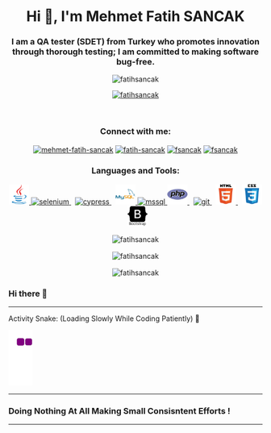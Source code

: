 <center>
<h1 align="center">Hi 👋, I'm Mehmet Fatih SANCAK</h1>

<h3 align="center">I am a QA tester (SDET) from Turkey who promotes innovation through thorough testing; I am committed to making software bug-free.</h3>

<p align="center"> <img src="https://komarev.com/ghpvc/?username=fatihsancak&label=Profile%20views&color=0e75b6&style=flat" alt="fatihsancak" /> </p>

<p align="center"> <a href="https://github.com/ryo-ma/github-profile-trophy"><img src="https://github-profile-trophy.vercel.app/?username=fatihsancak" alt="fatihsancak" /></a></p>

<p align="center"> <a href="https://twitter.com/" target="blank"><img src="https://img.shields.io/twitter/follow/?logo=twitter&style=for-the-badge" alt="" /></a> </p>

<h3 align="center">Connect with me:</h3>
<p align="center">
    <a href="https://linkedin.com/in/mehmet-fatih-sancak" target="blank"><img align="center" src="https://raw.githubusercontent.com/rahuldkjain/github-profile-readme-generator/master/src/images/icons/Social/linked-in-alt.svg" alt="mehmet-fatih-sancak" height="30" width="40" /></a>
    <a href="https://stackoverflow.com/users/fatih-sancak" target="blank"><img align="center" src="https://raw.githubusercontent.com/rahuldkjain/github-profile-readme-generator/master/src/images/icons/Social/stack-overflow.svg" alt="fatih-sancak" height="30" width="40" /></a>
    <a href="https://www.hackerrank.com/fsancak" target="blank"><img align="center" src="https://raw.githubusercontent.com/rahuldkjain/github-profile-readme-generator/master/src/images/icons/Social/hackerrank.svg" alt="fsancak" height="30" width="40" /></a>
    <a href="https://www.leetcode.com/fsancak" target="blank"><img align="center" src="https://raw.githubusercontent.com/rahuldkjain/github-profile-readme-generator/master/src/images/icons/Social/leet-code.svg" alt="fsancak" height="30" width="40" /></a>
</p>

<h3 align="center">Languages and Tools:</h3>

<p align="center"> 
    <a href="https://www.java.com" target="_blank" rel="noreferrer">
        <img src="https://raw.githubusercontent.com/devicons/devicon/master/icons/java/java-original.svg" alt="java" width="40" height="40"/>
    </a>
    <a href="https://www.selenium.dev" target="_blank" rel="noreferrer">
        <img src="https://raw.githubusercontent.com/detain/svg-logos/780f25886640cef088af994181646db2f6b1a3f8/svg/selenium-logo.svg" alt="selenium" width="40" height="40"/>
    </a>&nbsp;
    <a href="https://www.cypress.io" target="_blank" rel="noreferrer">
        <img src="https://raw.githubusercontent.com/simple-icons/simple-icons/6e46ec1fc23b60c8fd0d2f2ff46db82e16dbd75f/icons/cypress.svg" alt="cypress" width="40" height="40"/>
    </a>&nbsp;
    <a href="https://www.mysql.com/" target="_blank" rel="noreferrer">
        <img src="https://raw.githubusercontent.com/devicons/devicon/master/icons/mysql/mysql-original-wordmark.svg" alt="mysql" width="40" height="40"/>
    </a>
    <a href="https://www.microsoft.com/en-us/sql-server" target="_blank" rel="noreferrer">
        <img src="https://www.svgrepo.com/show/303229/microsoft-sql-server-logo.svg" alt="mssql" width="40" height="40"/>
    </a>
    <a href="https://www.php.net" target="_blank" rel="noreferrer">
     <img src="https://raw.githubusercontent.com/devicons/devicon/master/icons/php/php-original.svg" alt="php" width="40" height="40"/>
    </a>&nbsp;
    <a href="https://git-scm.com/" target="_blank" rel="noreferrer">
        <img src="https://www.vectorlogo.zone/logos/git-scm/git-scm-icon.svg" alt="git" width="40" height="40"/>
    </a>&nbsp;
        <a href="https://www.w3.org/html/" target="_blank" rel="noreferrer">
        <img src="https://raw.githubusercontent.com/devicons/devicon/master/icons/html5/html5-original-wordmark.svg" alt="html5" width="40" height="40"/>
    </a>&nbsp;
    <a href="https://www.w3schools.com/css/" target="_blank" rel="noreferrer">
        <img src="https://raw.githubusercontent.com/devicons/devicon/master/icons/css3/css3-original-wordmark.svg" alt="css3" width="40" height="40"/>
    </a>&nbsp;
    <a href="https://getbootstrap.com" target="_blank" rel="noreferrer"> 
        <img src="https://raw.githubusercontent.com/devicons/devicon/master/icons/bootstrap/bootstrap-plain-wordmark.svg" alt="bootstrap" width="40" height="40"/>
    </a>
</p>
<p align="center">
    <img align="center" src="https://github-readme-stats.vercel.app/api/top-langs?username=fatihsancak&show_icons=true&locale=en&layout=compact" alt="fatihsancak" /></p><p  align="center">
    <img align="center" src="https://github-readme-stats.vercel.app/api?username=fatihsancak&show_icons=true&locale=en" alt="fatihsancak" /></p>
<p align="center"><img align="center" src="https://github-readme-streak-stats.herokuapp.com/?user=fatihsancak&" alt="fatihsancak" /></p>
</center>

### Hi there 👋
*********
Activity Snake: (Loading Slowly While Coding Patiently)  🐍 

![snake gif](https://github.com/fatihsancak/fatihsancak/blob/output/github-contribution-grid-snake.gif)
*********
<h3>Doing Nothing At All Making Small Consisntent Efforts !</h3>

*********
